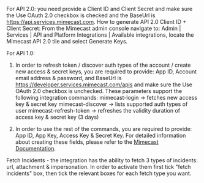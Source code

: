 For API 2.0: 
you need provide a Client ID and Client Secret and make sure the Use OAuth 2.0 checkbox is checked and the BaseUrl is https://api.services.mimecast.com.
How to generate API 2.0 Client ID + Client Secret:
From the Mimecast admin console navigate to: Admin | Services | API and Platform Integrations | Available integrations, locate the Mimecast API 2.0 tile and select Generate Keys.

For API 1.0: 
1. In order to refresh token / discover auth types of the account / create new access & secret keys, 
you are required to provide: App ID, Account email address & password, and BaseUrl is https://developer.services.mimecast.com/apis and make sure the Use OAuth 2.0 checkbox is unchecked.
These parameters support the following integration commands: 
mimecast-login -> fetches new access key & secret key
mimecast-discover -> lists supported auth types of user
mimecast-refresh-token -> refreshes the validity duration of access key & secret key (3 days)

2. In order to use the rest of the commands, you are required to provide: App ID, App Key, Access Key & Secret Key.
For detailed information about creating these fields, please refer to the [Mimecast Documentation](https://integrations.mimecast.com/documentation/api-overview/authentication-scripts-server-apps/).

Fetch Incidents - the integration has the ability to fetch 3 types of incidents: url, attachment & impersonation.
In order to activate them first tick "fetch incidents" box, then tick the relevant boxes for each fetch type you want.